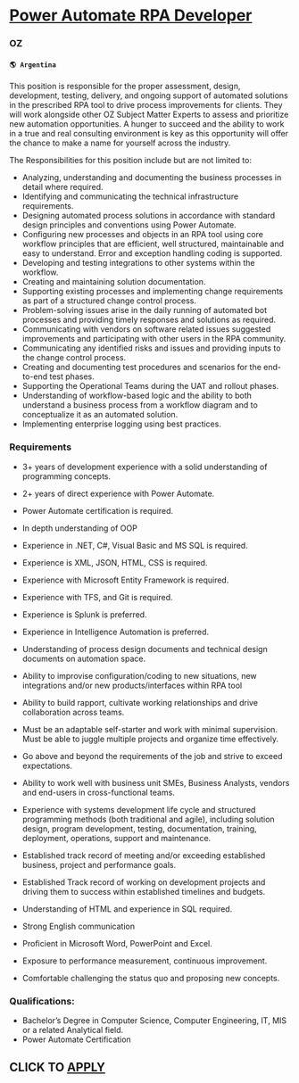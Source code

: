 # [Power Automate RPA Developer](https://www.remotewlb.com/apply/power-automate-rpa-developer)  
### OZ  
#### `🌎 Argentina`  

This position is responsible for the proper assessment, design, development, testing, delivery, and ongoing support of automated solutions in the prescribed RPA tool to drive process improvements for clients. They will work alongside other OZ Subject Matter Experts to assess and prioritize new automation opportunities. A hunger to succeed and the ability to work in a true and real consulting environment is key as this opportunity will offer the chance to make a name for yourself across the industry.

The Responsibilities for this position include but are not limited to:

  * Analyzing, understanding and documenting the business processes in detail where required. 
  * Identifying and communicating the technical infrastructure requirements. 
  * Designing automated process solutions in accordance with standard design principles and conventions using Power Automate. 
  * Configuring new processes and objects in an RPA tool using core workflow principles that are efficient, well structured, maintainable and easy to understand. Error and exception handling coding is supported. 
  * Developing and testing integrations to other systems within the workflow. 
  * Creating and maintaining solution documentation. 
  * Supporting existing processes and implementing change requirements as part of a structured change control process. 
  * Problem-solving issues arise in the daily running of automated bot processes and providing timely responses and solutions as required. 
  * Communicating with vendors on software related issues suggested improvements and participating with other users in the RPA community. 
  * Communicating any identified risks and issues and providing inputs to the change control process. 
  * Creating and documenting test procedures and scenarios for the end-to-end test phases. 
  * Supporting the Operational Teams during the UAT and rollout phases. 
  * Understanding of workflow-based logic and the ability to both understand a business process from a workflow diagram and to conceptualize it as an automated solution. 
  * Implementing enterprise logging using best practices. 

### Requirements

  * 3+ years of development experience with a solid understanding of programming concepts. 

  * 2+ years of direct experience with Power Automate. 
  * Power Automate certification is required. 
  * In depth understanding of OOP 
  * Experience in .NET, C#, Visual Basic and MS SQL is required. 
  * Experience is XML, JSON, HTML, CSS is required. 
  * Experience with Microsoft Entity Framework is required. 
  * Experience with TFS, and Git is required. 
  * Experience is Splunk is preferred. 
  * Experience in Intelligence Automation is preferred. 
  * Understanding of process design documents and technical design documents on automation space. 
  * Ability to improvise configuration/coding to new situations, new integrations and/or new products/interfaces within RPA tool 
  * Ability to build rapport, cultivate working relationships and drive collaboration across teams. 
  * Must be an adaptable self-starter and work with minimal supervision. Must be able to juggle multiple projects and organize time effectively. 
  * Go above and beyond the requirements of the job and strive to exceed expectations. 
  * Ability to work well with business unit SMEs, Business Analysts, vendors and end-users in cross-functional teams. 
  * Experience with systems development life cycle and structured programming methods (both traditional and agile), including solution design, program development, testing, documentation, training, deployment, operations, support and maintenance. 
  * Established track record of meeting and/or exceeding established business, project and performance goals. 
  * Established Track record of working on development projects and driving them to success within established timelines and budgets. 
  * Understanding of HTML and experience in SQL required. 

  * Strong English communication 
  * Proficient in Microsoft Word, PowerPoint and Excel. 
  * Exposure to performance measurement, continuous improvement. 
  * Comfortable challenging the status quo and proposing new concepts. 

### Qualifications:

  * Bachelor’s Degree in Computer Science, Computer Engineering, IT, MIS or a related Analytical field. 
  * Power Automate Certification 

  
## CLICK TO [APPLY](https://www.remotewlb.com/apply/power-automate-rpa-developer)

